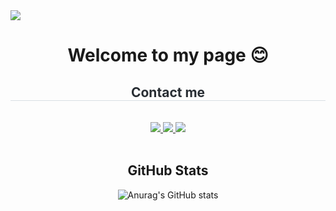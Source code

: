 <img src="https://capsule-render.vercel.app/api?type=waving&height=200&color=0:ff9a9e,100:89c4f4&fontAlignY=40&text=Yerim's%20Github&section=header">


<h1 align="center">Welcome to my page 😊</h1>

<div align= "center">
    <h2 style="border-bottom: 1px solid #d8dee4; color: #282d33;"> Contact me </h2> <br> 
    <div align= "center"> <a href=> <img src="https://img.shields.io/badge/Instagram-E4405F?style=for-the-badge&logo=Instagram&logoColor=white&link="> </a>
         <a href=> <img src="https://img.shields.io/badge/Notion-000000?style=for-the-badge&logo=Notion&logoColor=white&link="> </a>
         <a href=mailto:> <img src="https://img.shields.io/badge/Gmail-EA4335?style=for-the-badge&logo=Gmail&logoColor=white&link=mailto:"> </a>
          </div>  <br> 
    <div align= "center">  </div> 
    </div>
    

<h2 align="center">GitHub Stats</h2>

<div align="center">
    
![Anurag's GitHub stats](https://github-readme-stats.vercel.app/api?username=yerimyo&theme=shadow_blue&show_icons=true)
</div>
